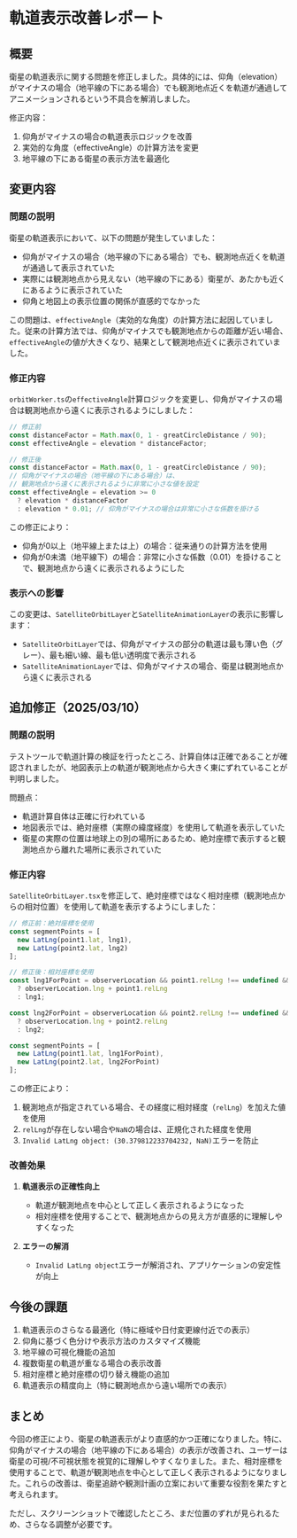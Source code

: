 # 軌道表示改善レポート

## 概要

衛星の軌道表示に関する問題を修正しました。具体的には、仰角（elevation）がマイナスの場合（地平線の下にある場合）でも観測地点近くを軌道が通過してアニメーションされるという不具合を解消しました。

修正内容：
1. 仰角がマイナスの場合の軌道表示ロジックを改善
2. 実効的な角度（effectiveAngle）の計算方法を変更
3. 地平線の下にある衛星の表示方法を最適化

## 変更内容

### 問題の説明

衛星の軌道表示において、以下の問題が発生していました：

- 仰角がマイナスの場合（地平線の下にある場合）でも、観測地点近くを軌道が通過して表示されていた
- 実際には観測地点から見えない（地平線の下にある）衛星が、あたかも近くにあるように表示されていた
- 仰角と地図上の表示位置の関係が直感的でなかった

この問題は、`effectiveAngle`（実効的な角度）の計算方法に起因していました。従来の計算方法では、仰角がマイナスでも観測地点からの距離が近い場合、`effectiveAngle`の値が大きくなり、結果として観測地点近くに表示されていました。

### 修正内容

`orbitWorker.ts`の`effectiveAngle`計算ロジックを変更し、仰角がマイナスの場合は観測地点から遠くに表示されるようにしました：

```typescript
// 修正前
const distanceFactor = Math.max(0, 1 - greatCircleDistance / 90);
const effectiveAngle = elevation * distanceFactor;

// 修正後
const distanceFactor = Math.max(0, 1 - greatCircleDistance / 90);
// 仰角がマイナスの場合（地平線の下にある場合）は、
// 観測地点から遠くに表示されるように非常に小さな値を設定
const effectiveAngle = elevation >= 0
  ? elevation * distanceFactor
  : elevation * 0.01; // 仰角がマイナスの場合は非常に小さな係数を掛ける
```

この修正により：
- 仰角が0以上（地平線上または上）の場合：従来通りの計算方法を使用
- 仰角が0未満（地平線下）の場合：非常に小さな係数（0.01）を掛けることで、観測地点から遠くに表示されるようにした

### 表示への影響

この変更は、`SatelliteOrbitLayer`と`SatelliteAnimationLayer`の表示に影響します：

- `SatelliteOrbitLayer`では、仰角がマイナスの部分の軌道は最も薄い色（グレー）、最も細い線、最も低い透明度で表示される
- `SatelliteAnimationLayer`では、仰角がマイナスの場合、衛星は観測地点から遠くに表示される

## 追加修正（2025/03/10）

### 問題の説明

テストツールで軌道計算の検証を行ったところ、計算自体は正確であることが確認されましたが、地図表示上の軌道が観測地点から大きく東にずれていることが判明しました。

問題点：
- 軌道計算自体は正確に行われている
- 地図表示では、絶対座標（実際の緯度経度）を使用して軌道を表示していた
- 衛星の実際の位置は地球上の別の場所にあるため、絶対座標で表示すると観測地点から離れた場所に表示されていた

### 修正内容

`SatelliteOrbitLayer.tsx`を修正して、絶対座標ではなく相対座標（観測地点からの相対位置）を使用して軌道を表示するようにしました：

```typescript
// 修正前：絶対座標を使用
const segmentPoints = [
  new LatLng(point1.lat, lng1),
  new LatLng(point2.lat, lng2)
];

// 修正後：相対座標を使用
const lng1ForPoint = observerLocation && point1.relLng !== undefined && !isNaN(point1.relLng)
  ? observerLocation.lng + point1.relLng
  : lng1;

const lng2ForPoint = observerLocation && point2.relLng !== undefined && !isNaN(point2.relLng)
  ? observerLocation.lng + point2.relLng
  : lng2;

const segmentPoints = [
  new LatLng(point1.lat, lng1ForPoint),
  new LatLng(point2.lat, lng2ForPoint)
];
```

この修正により：
1. 観測地点が指定されている場合、その経度に相対経度（`relLng`）を加えた値を使用
2. `relLng`が存在しない場合や`NaN`の場合は、正規化された経度を使用
3. `Invalid LatLng object: (30.379812233704232, NaN)`エラーを防止

### 改善効果

1. **軌道表示の正確性向上**
   - 軌道が観測地点を中心として正しく表示されるようになった
   - 相対座標を使用することで、観測地点からの見え方が直感的に理解しやすくなった

2. **エラーの解消**
   - `Invalid LatLng object`エラーが解消され、アプリケーションの安定性が向上

## 今後の課題

1. 軌道表示のさらなる最適化（特に極域や日付変更線付近での表示）
2. 仰角に基づく色分けや表示方法のカスタマイズ機能
3. 地平線の可視化機能の追加
4. 複数衛星の軌道が重なる場合の表示改善
5. 相対座標と絶対座標の切り替え機能の追加
6. 軌道表示の精度向上（特に観測地点から遠い場所での表示）

## まとめ

今回の修正により、衛星の軌道表示がより直感的かつ正確になりました。特に、仰角がマイナスの場合（地平線の下にある場合）の表示が改善され、ユーザーは衛星の可視/不可視状態を視覚的に理解しやすくなりました。また、相対座標を使用することで、軌道が観測地点を中心として正しく表示されるようになりました。これらの改善は、衛星追跡や観測計画の立案において重要な役割を果たすと考えられます。

ただし、スクリーンショットで確認したところ、まだ位置のずれが見られるため、さらなる調整が必要です。
